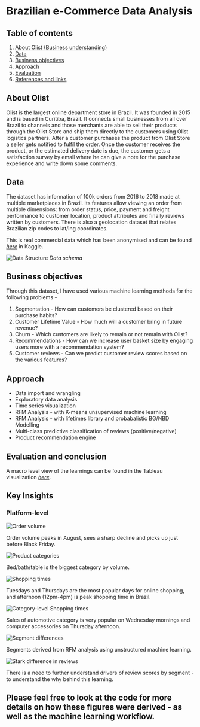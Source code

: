 # Brazilian e-Commerce Data Analysis

## Table of contents
1. [About Olist (Business understanding)](#business_understanding)
2. [Data](#data)
3. [Business objectives](#objectives)
4. [Approach](#approach)
5. [Evaluation](#evaluation)
6. [References and links](#references)

## About Olist <a name="business_understanding"></a>
Olist is the largest online department store in Brazil. It was founded in 2015 and is based in Curitiba, Brazil. It connects small businesses from all over Brazil to channels and those merchants are able to sell their products through the Olist Store and ship them directly to the customers using Olist logistics partners. After a customer purchases the product from Olist Store a seller gets notified to fulfil the order. Once the customer receives the product, or the estimated delivery date is due, the customer gets a satisfaction survey by email where he can give a note for the purchase experience and write down some comments.

## Data <a name="data"></a>
The dataset has information of 100k orders from 2016 to 2018 made at multiple marketplaces in Brazil. Its features allow viewing an order from multiple dimensions: from order status, price, payment and freight performance to customer location, product attributes and finally reviews written by customers. There is also a geolocation dataset that relates Brazilian zip codes to lat/lng coordinates.

This is real commercial data which has been anonymised and can be found *[here](https://www.kaggle.com/olistbr/brazilian-ecommerce)* in Kaggle.

![Data Structure](https://i.imgur.com/HRhd2Y0.png)
*Data schema*

## Business objectives <a name="objectives"></a>

Through this dataset, I have used various machine learning methods for the following problems -  

1) Segmentation - How can customers be clustered based on their purchase habits?   
2) Customer Lifetime Value - How much will a customer bring in future revenue?  
3) Churn - Which customers are likely to remain or not remain with Olist?  
4) Recommendations - How can we increase user basket size by engaging users more with a recommendation system?  
5) Customer reviews - Can we predict customer review scores based on the various features?


## Approach <a name="approach"></a>

- Data import and wrangling
- Exploratory data analysis
- Time series visualization
- RFM Analysis - with K-means unsupervised machine learning
- RFM Analysis - with lifetimes library and probabalistic BG/NBD Modelling
- Multi-class predictive classification of reviews (positive/negative)
- Product recommendation engine 



## Evaluation and conclusion <a name="evaluation"></a>
A macro level view of the learnings can be found in the Tableau visualization *[here](https://public.tableau.com/views/OlisteCommerceinBrazil/Story1?:language=en&:display_count=y&:origin=viz_share_link)*.


## Key Insights
### Platform-level
![Order volume](https://i.imgur.com/ipwdrX9.png)

Order volume peaks in August, sees a sharp decline and picks up just before Black Friday.  


![Product categories](https://i.imgur.com/L8UMhG9.png)

Bed/bath/table is the biggest category by volume.  


![Shopping times](https://i.imgur.com/E4TOK9I.png)

Tuesdays and Thursdays are the most popular days for online shopping, and afternoon (12pm-4pm) is peak shopping time in Brazil.  

![Category-level Shopping times](https://i.imgur.com/nvlbnQj.png)

Sales of automotive category is very popular on Wednesday mornings and computer accessories on Thursday afternoon.  


![Segment differences](https://i.imgur.com/OTyAqPL.png)

Segments derived from RFM analysis using unstructured machine learning. 

![Stark difference in reviews](https://i.imgur.com/VuIsfTT.png)

There is a need to further understand drivers of review scores by segment - to understand the why behind this learning. 

## Please feel free to look at the code for more details on how these figures were derived - as well as the machine learning workflow. 
